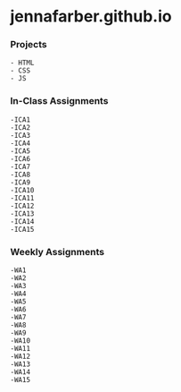 # jennafarber.github.io
### Projects
    - HTML
    - CSS
    - JS

### In-Class Assignments
    -ICA1
    -ICA2
    -ICA3
    -ICA4
    -ICA5
    -ICA6
    -ICA7
    -ICA8
    -ICA9
    -ICA10
    -ICA11
    -ICA12
    -ICA13
    -ICA14
    -ICA15

### Weekly Assignments
    -WA1
    -WA2
    -WA3
    -WA4
    -WA5
    -WA6
    -WA7
    -WA8
    -WA9
    -WA10
    -WA11
    -WA12
    -WA13
    -WA14
    -WA15